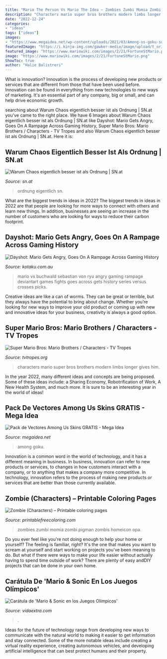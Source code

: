 ```yaml
---
title: "Mario The Person Vs Mario The Idea ~ Zombies Zumbi Momia Zombi Pigman Zombis Homeicon Opa"
description: "Characters mario super bros brothers modern limbs longer gives him"
date: "2022-12-24"
categories:
- "ideas"
tags: ["ideas"]
images:
- "https://www.megaidea.net/wp-content/uploads/2021/03/Among-us-goku-super-blue-852x1024.png"
featuredImage: "https://i.kinja-img.com/gawker-media/image/upload/t_original/19du2wtbsmdlmjpg.jpg"
featured_image: "https://www.mariowiki.com/images/2/21/FortuneStMario.png"
image: "https://www.mariowiki.com/images/2/21/FortuneStMario.png"
ShowToc: true
author: "Halie Balistreri"
---
```



What is innovation?
Innovation is the process of developing new products or services that are different from those that have been used before. Innovation can be found in everything from new technologies to new ways of marketing. It's an essential part of any company, big or small, and can help drive economic growth.

	

		
searching about Warum Chaos eigentlich besser ist als Ordnung | SN.at you've came to the right place. We have 6 Images about Warum Chaos eigentlich besser ist als Ordnung | SN.at like Dayshot: Mario Gets Angry, Goes On A Rampage Across Gaming History, Super Mario Bros: Mario Brothers / Characters - TV Tropes and also Warum Chaos eigentlich besser ist als Ordnung | SN.at. Here it is:
		
    
## Warum Chaos Eigentlich Besser Ist Als Ordnung | SN.at

<img loading=lazy src="https://www.sn.at/warum-chaos-eigentlich-besser-ist-als-ordnung-41-90170846.jpg/size-1280x717/93.267.475" onerror="this.onerror=null;this.src='https://tse1.mm.bing.net/th?id=OIP.-Vez6NY6lEoIrcRzLBvWbwHaD4&amp;pid=15.1';" alt="Warum Chaos eigentlich besser ist als Ordnung | SN.at">

_Source: sn.at_

>ordnung eigentlich sn. 

	

What are the biggest trends in ideas in 2022?
The biggest trends in ideas in 2022 are that people are looking for more ways to connect with others and learn new things. In addition, businesses are seeing an increase in the number of customers who are looking for ways to reduce their carbon footprint.

    
## Dayshot: Mario Gets Angry, Goes On A Rampage Across Gaming History

<img loading=lazy src="https://i.kinja-img.com/gawker-media/image/upload/t_original/19du2wtbsmdlmjpg.jpg" onerror="this.onerror=null;this.src='https://tse1.mm.bing.net/th?id=OIP.gN_hvpsTKYK4jFiCWocewwHaKQ&amp;pid=15.1';" alt="Dayshot: Mario Gets Angry, Goes On A Rampage Across Gaming History">

_Source: kotaku.com.au_

>mario vs buchwald sebastian von ryu angry gaming rampage deviantart games fights goes across gets history series versus crosses picks. 

	

Creative ideas are like a can of worms. They can be great or terrible, but they always have the potential to bring about change. Whether you’re looking for new ways to improve your old product or coming up with new and innovative ideas for your business, creativity is always a good option.

    
## Super Mario Bros: Mario Brothers / Characters - TV Tropes

<img loading=lazy src="https://www.mariowiki.com/images/2/21/FortuneStMario.png" onerror="this.onerror=null;this.src='https://tse3.mm.bing.net/th?id=OIP.pBDwaDFGP-GgtD05XDf-AQHaMB&amp;pid=15.1';" alt="Super Mario Bros: Mario Brothers / Characters - TV Tropes">

_Source: tvtropes.org_

>characters mario super bros brothers modern limbs longer gives him. 

	

In the year 2022, many different ideas and concepts are being proposed. Some of these ideas include: a Sharing Economy, Robotrification of Work, A New Health System, and much more. It is sure to be an interesting year in the world of ideas!

    
## Pack De Vectores Among Us Skins GRATIS - Mega Idea

<img loading=lazy src="https://www.megaidea.net/wp-content/uploads/2021/03/Among-us-goku-super-blue-852x1024.png" onerror="this.onerror=null;this.src='https://tse3.mm.bing.net/th?id=OIP.2R9VOpZ1Qc5tHiFIX4JPrQHaI5&amp;pid=15.1';" alt="Pack de Vectores Among Us Skins GRATIS - Mega Idea">

_Source: megaidea.net_

>among goku. 

	

Innovation is a common word in the world of technology, and it has a different meaning in business. In business, innovation can refer to new products or services, to changes in how customers interact with a company, or to anything that makes a company more competitive. In technology, innovation refers to the process of making new products or services that are better than those currently available.

    
## Zombie (Characters) – Printable Coloring Pages

<img loading=lazy src="https://printablefreecoloring.com/drawing/characters/coloring-zombie-85705.png" onerror="this.onerror=null;this.src='https://tse3.mm.bing.net/th?id=OIP.us08qWH_JzN5g_i1YQ0HKAHaMK&amp;pid=15.1';" alt="Zombie (Characters) – Printable coloring pages">

_Source: printablefreecoloring.com_

>zombies zumbi momia zombi pigman zombis homeicon opa. 

	

Do you ever feel like you're not doing enough to help your home or yourself? The feeling is familiar, right? It's the one that makes you want to scream at yourself and start working on projects you've been meaning to do. But what if there were ways to make your life easier without actually having to spend time outside of work? There are plenty of easy andDIY projects that can be done in your own home.

    
## Carátula De &#039;Mario &amp; Sonic En Los Juegos Olímpicos&#039;

<img loading=lazy src="http://i.blogs.es/813b83/mario-sonic_olimpicos/original.jpg" onerror="this.onerror=null;this.src='https://tse1.mm.bing.net/th?id=OIP.tO-aacxSMhcaMgzrcAjQxQHaKi&amp;pid=15.1';" alt="Carátula de &#039;Mario &amp; Sonic en los Juegos Olímpicos&#039;">

_Source: vidaextra.com_

>. 

	

Ideas for the future of technology range from developing new ways to communicate with the natural world to making it easier to get information and stay connected. Some of the more notable ideas include creating a virtual reality experience, creating autonomous vehicles, and developing artificial intelligence that can best protect humans and their property.

